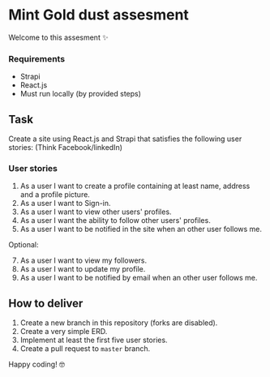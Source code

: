 # Mint Gold dust assesment

Welcome to this assesment ✨

### Requirements
- Strapi
- React.js
- Must run locally (by provided steps) 

## Task 
Create a site using React.js and Strapi that satisfies the following user stories: (Think Facebook/linkedIn) 

### User stories
1. As a user I want to create a profile containing at least name, address and a profile picture. 
2. As a user I want to Sign-in. 
3. As a user I want to view other users' profiles.
4. As a user I want the ability to follow other users' profiles. 
5. As a user I want to be notified in the site when an other user follows me.

Optional:

7. As a user I want to view my followers.
8. As a user I want to update my profile.
9. As a user I want to be notified by email when an other user follows me.

## How to deliver
1. Create a new branch in this repository (forks are disabled).
2. Create a very simple ERD.
3. Implement at least the first five user stories.
4. Create a pull request to `master` branch.


Happy coding! 🤓